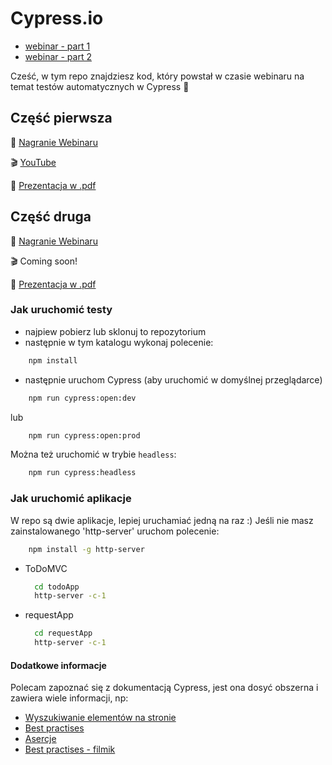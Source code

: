 # Cypress.io 

- [webinar - part 1](https://www.facebook.com/infoshareacademy/videos/559972424930641/)
- [webinar - part 2](https://www.facebook.com/infoshareacademy/videos/204639773851281/)


Cześć, w tym repo znajdziesz kod, który powstał w czasie webinaru na temat testów automatycznych w Cypress 🙂

## Część pierwsza

🎥 [Nagranie Webinaru](https://www.facebook.com/infoshareacademy/videos/559972424930641/) 

🎬 [YouTube](https://www.youtube.com/watch?v=SDqda0K09R4&feature=youtu.be)

📄 [Prezentacja w .pdf](https://github.com/infoshareacademy/2020-04-28_webinar_Cypress/blob/master/Cypress%20-%20czesc%201.pdf)

## Część druga

🎥 [Nagranie Webinaru](https://www.facebook.com/infoshareacademy/videos/204639773851281/) 

🎬 Coming soon!

📄 [Prezentacja w .pdf](https://github.com/infoshareacademy/2020-04-28_webinar_Cypress/blob/master/Cypress%20-%20czesc%202.pdf)




### Jak uruchomić testy

- najpiew pobierz lub sklonuj to repozytorium 
- następnie w tym katalogu wykonaj polecenie:  
```bash
    npm install
```
- następnie uruchom Cypress (aby uruchomić w domyślnej przeglądarce)
``` bash
    npm run cypress:open:dev
```
lub 
``` bash
    npm run cypress:open:prod
```


Można też uruchomić w trybie `headless`:
```bash 
    npm run cypress:headless
```

### Jak uruchomić aplikacje

W repo są dwie aplikacje, lepiej uruchamiać jedną na raz :) 
Jeśli nie masz zainstalowanego 'http-server' uruchom polecenie:
```bash
    npm install -g http-server
```

- ToDoMVC
    ```bash
      cd todoApp
      http-server -c-1
    ```
  
- requestApp
    ```bash
      cd requestApp
      http-server -c-1   
    ```


#### Dodatkowe informacje

Polecam zapoznać się z dokumentacją Cypress, jest ona dosyć obszerna i zawiera wiele informacji, np: 
- [Wyszukiwanie elementów na stronie](https://docs.cypress.io/api/commands/get.html)
- [Best practises](https://docs.cypress.io/guides/references/best-practices.html)
- [Asercje](https://docs.cypress.io/guides/references/assertions.html)
- [Best practises - filmik](https://www.youtube.com/watch?v=5XQOK0v_YRE)
